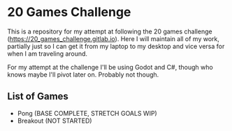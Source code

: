 # 20 Games Challenge

This is a repository for my attempt at following the 20 games challenge (https://20_games_challenge.gitlab.io).
Here I will maintain all of my work, partially just so I can get it from my laptop to my desktop and vice versa for when I am traveling around.

For my attempt at the challenge I'll be using Godot and C#, though who knows maybe I'll pivot later on. Probably not though.

## List of Games
* Pong (BASE COMPLETE, STRETCH GOALS WIP)
* Breakout (NOT STARTED)
